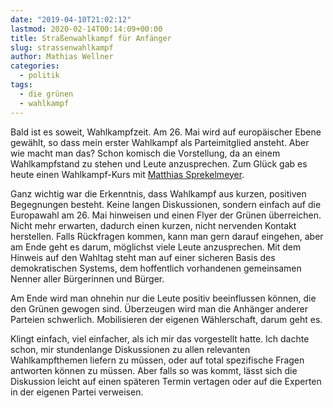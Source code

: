 ```yaml
---
date: "2019-04-10T21:02:12"
lastmod: 2020-02-14T00:14:09+00:00
title: Straßenwahlkampf für Anfänger
slug: strassenwahlkampf
author: Mathias Wellner
categories:
  - politik
tags:
  - die grünen
  - wahlkampf
---
```


Bald ist es soweit, Wahlkampfzeit. Am 26. Mai wird auf europäischer Ebene gewählt, so dass mein erster Wahlkampf als Parteimitglied ansteht. Aber wie macht man das? Schon komisch die Vorstellung, da an einem Wahlkampfstand zu stehen und Leute anzusprechen. Zum Glück gab es heute einen Wahlkampf-Kurs mit [Matthias Sprekelmeyer](http://sprekelmeyer.de).

<!--more-->

Ganz wichtig war die Erkenntnis, dass Wahlkampf aus kurzen, positiven Begegnungen besteht. Keine langen Diskussionen, sondern einfach auf die Europawahl am 26. Mai hinweisen und einen Flyer der Grünen überreichen. Nicht mehr erwarten, dadurch einen kurzen, nicht nervenden Kontakt herstellen. Falls Rückfragen kommen, kann man gern darauf eingehen, aber am Ende geht es darum, möglichst viele Leute anzusprechen. Mit dem Hinweis auf den Wahltag steht man auf einer sicheren Basis des demokratischen Systems, dem hoffentlich vorhandenen gemeinsamen Nenner aller Bürgerinnen und Bürger.

Am Ende wird man ohnehin nur die Leute positiv beeinflussen können, die den Grünen gewogen sind. Überzeugen wird man die Anhänger anderer Parteien schwerlich. Mobilisieren der eigenen Wählerschaft, darum geht es.

Klingt einfach, viel einfacher, als ich mir das vorgestellt hatte. Ich dachte schon, mir stundenlange Diskussionen zu allen relevanten Wahlkampfthemen liefern zu müssen, oder auf total spezifische Fragen antworten können zu müssen. Aber falls so was kommt, lässt sich die Diskussion leicht auf einen späteren Termin vertagen oder auf die Experten in der eigenen Partei verweisen.
